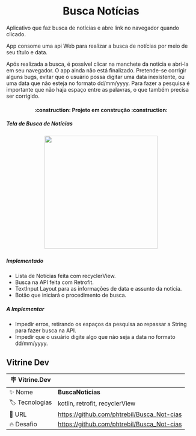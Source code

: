 <h1 align="center"> Busca Notícias </h1>

Aplicativo que faz busca de notícias e abre link no navegador quando clicado.

App consome uma api Web para realizar a busca de notícias por meio de seu título e data. 

Após realizada a busca, é possível clicar na manchete da notícia e abri-la em seu navegador.
O app ainda não está finalizado. Pretende-se corrigir alguns bugs, evitar que o usuário possa digitar uma data inexistente, ou uma data que não esteja no formato dd/mm/yyyy.
Para fazer a pesquisa é importante que não haja espaço entre as palavras, o que também precisa ser corrigido.

<h4 align="center"> 
:construction: Projeto em construção :construction:
</h4>

<h5>
Tela de Busca de Notícias
</h5>

<h5 align="center">
<img src = "https://github.com/phtrebil/Busca_Not-cias/blob/main/WhatsApp%20Video%202023-03-05%20at%2021.14.31.gif"
width="300px"/>
</h5>

<h5>
Implementado
</h5>
    
- Lista de Notícias feita com recyclerView.
- Busca na API feita com Retrofit.
- TextInput Layout para as informações de data e assunto da notícia.
- Botão que iniciará o procedimento de busca.

<h5>
A Implementar
</h5>



-  Impedir erros, retirando os espaços da pesquisa ao repassar a String para fazer busca na API.
-  Impedir que o usuário digite algo que não seja a data no formato dd/mm/yyyy.



<h2> Vitrine Dev </h2>

| :placard: Vitrine.Dev |     |
| -------------  | --- |
| :sparkles: Nome        | **BuscaNoticias**
| :label: Tecnologias | kotlin, retrofit, recyclerView
| :rocket: URL         |https://github.com/phtrebil/Busca_Not-cias
| :fire: Desafio     |https://github.com/phtrebil/Busca_Not-cias
